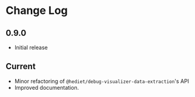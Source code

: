 # Change Log

## 0.9.0

-   Initial release

## Current

-   Minor refactoring of `@hediet/debug-visualizer-data-extraction`'s API
-   Improved documentation.
